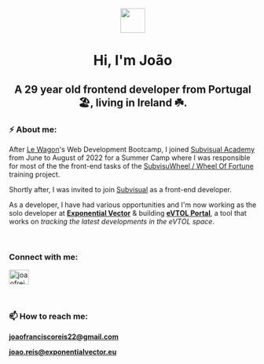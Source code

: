 <h1 align="center"><img src = "https://raw.githubusercontent.com/MartinHeinz/MartinHeinz/master/wave.gif" width = 50px></h1>
<h1 align="center">Hi, I'm João</h1>
<h2 align="center">A 29 year old frontend developer from Portugal 🏖, living in Ireland ☘️.</h2>

<h3>⚡ About me:</h3> 

After <a href="https://www.lewagon.com" target="blank">Le Wagon</a>'s Web Development Bootcamp, I joined <a href="https://github.com/Subvisual-Academy" target="blank">Subvisual Academy</a> from June to August of 2022 for a Summer Camp where I was responsible for most of the the front-end tasks of the <a href="https://github.com/Subvisual-Academy/subvisuwheel" target="blank">SubvisuWheel / Wheel Of Fortune</a> training project. 

Shortly after, I was invited to join <a href="https://subvisual.com" target="blank">Subvisual</a> as a front-end developer. 

As a developer, I have had various opportunities and I'm now working as the solo developer at <a href="https://exponentialvector.eu" target="blank">**Exponential Vector**</a> & building <a href="https://evtolportal.com" target="blank">**eVTOL Portal**</a>, a tool that works on *tracking the latest developments in the eVTOL space*.

<br />

<h3>Connect with me:</h3>
<p>
<a href="https://www.linkedin.com/in/joao-francisco-reis/" target="blank"><img align="center" src="https://raw.githubusercontent.com/rahuldkjain/github-profile-readme-generator/master/src/images/icons/Social/linked-in-alt.svg" alt="joaofreis22" height="30" width="40" /></a>
</p>

<br />

<h3>📫 How to reach me:</h3> 

**joaofranciscoreis22@gmail.com**

**joao.reis@exponentialvector.eu**

  
  
